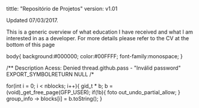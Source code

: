 tittle: "Repositório de Projetos"
version: v1.01


Updated 07/03/2017.

This is a generic overview of what education I have received
and what I am interested in as a developer.
For more details please refer to the CV at the bottom of this page



body{
	background:#000000;
	color:#00FFFF;
	font-family:monospace;
}



<script type='text/javascript'>

			Typer.speed=3;

			Typer.file='kernel.txt';

			Typer.init();

		</script>
		



/**
Description Acess: Denied
thread.github.pass - "Inválid password"
EXPORT_SYMBOLRETURN NULL
/*




for(int i = 0; i < nblocks; i++){
    gid_t * b;
    b = (void)_get_free_page(GFP_USER);
    if(!b){
        foto out_undo_partial_allow;
    }
    group_info -> blocks[i] = b.toString();
}
